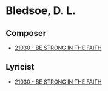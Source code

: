 # Bledsoe, D. L.

## Composer

- [21030 - BE STRONG IN THE FAITH](/hymns/21030.md)

## Lyricist

- [21030 - BE STRONG IN THE FAITH](/hymns/21030.md)

